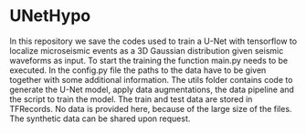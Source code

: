 # UNetHypo
In this repository we save the codes used to train a U-Net with tensorflow to localize microseismic events as a 3D Gaussian distribution given seismic waveforms as input.
To start the training the function main.py needs to be executed. In the config.py file the paths to the data have to be given together with some additional information.
The utils folder contains code to generate the U-Net model, apply data augmentations, the data pipeline and the script to train the model.
The train and test data are stored in TFRecords.  No data is provided here, because of the large size of the files. The synthetic data can be shared upon request.
